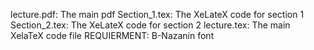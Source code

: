 lecture.pdf: The main pdf 
Section_1.tex: The XeLateX code for section 1
Section_2.tex: The XeLateX code for section 2
lecture.tex: The main XelaTeX code file
REQUIERMENT: B-Nazanin font
